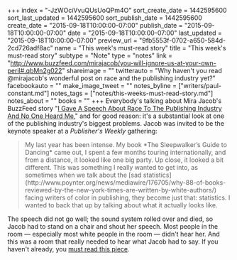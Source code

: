 +++
index = "-JzWOciVvuQUsUoQPm4O"
sort_create_date = 1442595600
sort_last_updated = 1442595600
sort_publish_date = 1442595600
create_date = "2015-09-18T10:00:00-07:00"
publish_date = "2015-09-18T10:00:00-07:00"
date = "2015-09-18T10:00:00-07:00"
last_updated = "2015-09-18T10:00:00-07:00"
preview_url = "9fb5553f-0702-a650-584d-2cd726adf8ac"
name = "This week's must-read story"
title = "This week's must-read story"
subtype = "Note"
type = "notes"
link = "http://www.buzzfeed.com/mirajacob/you-will-ignore-us-at-your-own-peril#.qbMn2g022"
shareimage = ""
twitterauto = "Why haven't you read @mirajacob's wonderful post on race and the publishing industry yet?"
facebookauto = ""
make_image_tweet = ""
notes_byline = ["writers/paul-constant.md"]
notes_tags = ["notes/this-weeks-must-read-story.md"]
notes_about = ""
books = ""
+++
Everybody's talking about Mira Jacob's BuzzFeed story "[I Gave A Speech About Race To The Publishing Industry And No One Heard Me](http://www.buzzfeed.com/mirajacob/you-will-ignore-us-at-your-own-peril#.qbMn2g022)," and for good reason: it's a substantial look at one of the publishing industry's biggest problems. Jacob was invited to be the keynote speaker at a *Publisher's Weekly* gathering:

<blockquote>My last year has been intense. My book *The Sleepwalker’s Guide to Dancing* came out, I spent a few months touring internationally, and from a distance, it looked like one big party. Up close, it looked a bit different. This was something I really wanted to get into, as sometimes when we talk about the [sad statistics](http://www.poynter.org/news/mediawire/176705/why-88-of-books-reviewed-by-the-new-york-times-are-written-by-white-authors/) facing writers of color in publishing, they become just that: statistics. I wanted to back that up by talking about what it actually looks like.</blockquote>

The speech did not go well; the sound system rolled over and died, so Jacob had to stand on a chair and shout her speech. Most people in the room — especially most white people in the room — didn't hear her. And this was a room that really needed to hear what Jacob had to say. If you haven't already, you [must read this piece](http://www.buzzfeed.com/mirajacob/you-will-ignore-us-at-your-own-peril#.qbMn2g022).